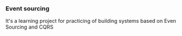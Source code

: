 ### Event sourcing

It's a learning project for practicing of building systems based on Even Sourcing and CQRS
